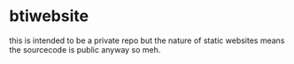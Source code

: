 # btiwebsite
this is intended to be a private repo but the nature of static websites means the sourcecode is public anyway so meh.
